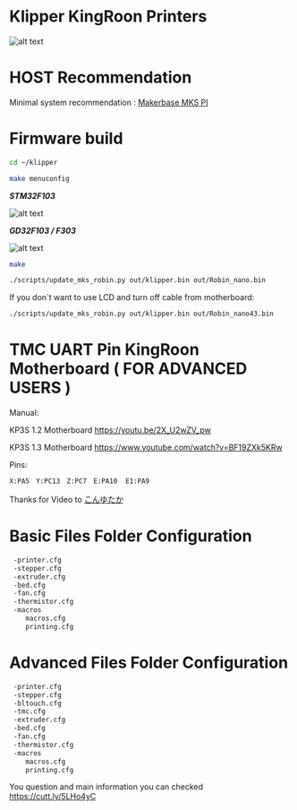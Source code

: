 # Klipper KingRoon Printers
![alt text](https://github.com/nehilo/Klipper-KingRoon-Printers/blob/main/pic/banner.png?raw=true)

# HOST Recommendation

Minimal system recommendation :
[Makerbase MKS PI](https://aliexpress.ru/item/1005004458622987.html?pdp_npi=2%40dis%21RUB%212%C2%A0560%2C96%20%D1%80%D1%83%D0%B1.%212%C2%A0356%2C03%20%D1%80%D1%83%D0%B1.%21%21%21%21%21%4021135c3f16582934765198182ea945%2112000029242151027%21sh&sku_id=12000029242151027&spm=a2g0o.store_pc_allProduct.8148356.35.491e673e0whoZK)

# Firmware build

```bash
cd ~/klipper
```
```bash
make menuconfig
```

***STM32F103***

![alt text](https://github.com/nehilo/Klipper-KingRoon-Printers/blob/main/pic/stm32.png?raw=true)

***GD32F103 / F303***

![alt text](https://github.com/nehilo/Klipper-KingRoon-Printers/blob/main/pic/GD32.jpg?raw=true)

```bash
make 
```

```bash
./scripts/update_mks_robin.py out/klipper.bin out/Robin_nano.bin
```

If you don`t want to use LCD and turn off cable from motherboard:


```bash
./scripts/update_mks_robin.py out/klipper.bin out/Robin_nano43.bin
```

# TMC UART Pin KingRoon Motherboard ( FOR ADVANCED USERS )

Manual:

KP3S 1.2 Motherboard
https://youtu.be/2X_U2wZV_pw

KP3S 1.3 Motherboard
https://www.youtube.com/watch?v=BF19ZXk5KRw


Pins:
```bash
X:PA5　Y:PC13　Z:PC7　E:PA10  E1:PA9
```

Thanks for Video to [こんゆたか](https://www.youtube.com/@user-wk7lu7ph4e)


# Basic Files Folder Configuration

```bash
 -printer.cfg
 -stepper.cfg
 -extruder.cfg
 -bed.cfg
 -fan.cfg
 -thermistor.cfg
 -macros
    macros.cfg
    printing.cfg
```

# Advanced Files Folder Configuration

```bash
 -printer.cfg
 -stepper.cfg
 -bltouch.cfg
 -tmc.cfg
 -extruder.cfg
 -bed.cfg
 -fan.cfg
 -thermistor.cfg
 -macros
    macros.cfg
    printing.cfg
```

You question and main information you can checked https://cutt.ly/5LHo4yC
